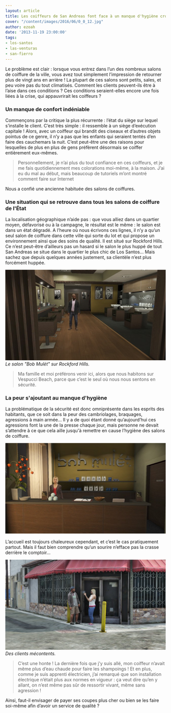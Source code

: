 ```yaml
---
layout: article
title: Les coiffeurs de San Andreas font face à un manque d'hygiène croissant
cover: "/content/images/2016/06/0_0_12.jpg"
author: ezoah
date: '2013-11-19 23:00:00'
tags:
- los-santos
- las-venturas
- san-fierro
---
```


Le problème est clair : lorsque vous entrez dans l’un des nombreux salons de coiffure de la ville, vous avez tout simplement l’impression de retourner plus de vingt ans en arrière ! La plupart de ces salons sont petits, sales, et peu voire pas du tout climatisés. Comment les clients peuvent-ils être à l’aise dans ces conditions ? Ces conditions seraient-elles encore une fois liées à la crise, qui appauvrirait les coiffeurs ?

### Un manque de confort indéniable

Commençons par la critique la plus récurrente : l’état du siège sur lequel s’installe le client. C’est très simple : il ressemble à un siège d’exécution capitale ! Alors, avec un coiffeur qui brandit des ciseaux et d’autres objets pointus de ce genre, il n’y a pas que les enfants qui seraient tentés d’en faire des cauchemars la nuit. C’est peut-être une des raisons pour lesquelles de plus en plus de gens préfèrent désormais se coiffer entièrement eux-mêmes.

> Personnellement, je n’ai plus du tout confiance en ces coiffeurs, et je me fais quotidiennement mes colorations moi-même, à la maison. J’ai eu du mal au début, mais beaucoup de tutoriels m’ont montré comment faire sur Internet

Nous a confié une ancienne habituée des salons de coiffures.

### Une situation qui se retrouve dans tous les salons de coiffure de l'État

La localisation géographique n’aide pas : que vous alliez dans un quartier moyen, défavorisé ou à la campagne, le résultat est le même : le salon est dans un état dégradé. A l’heure où nous écrivons ces lignes, il n’y a qu’un seul salon de coiffure dans cette ville qui sorte du lot et qui propose un environnement ainsi que des soins de qualité. Il est situé sur Rockford Hills. Ce n’est peut-être d’ailleurs pas un hasard si le salon le plus huppé de tout San Andreas se situe dans le quartier le plus chic de Los Santos... Mais sachez que depuis quelques années justement, sa clientèle n’est plus forcément huppée.

![Le salon "Bob Mulèt" sur Rockford Hills.](/content/images/2016/06/0_0_13.jpg)
_Le salon "Bob Mulèt" sur Rockford Hills._

> Ma famille et moi préférons venir ici, alors que nous habitons sur Vespucci Beach, parce que c’est le seul où nous nous sentons en sécurité.

### La peur s'ajoutant au manque d'hygiène

La problématique de la sécurité est donc omniprésente dans les esprits des habitants, que ce soit dans la peur des cambriolages, braquages, agressions à main armée… Il y a de quoi étant donné qu’aujourd’hui ces agressions font la une de la presse chaque jour, mais personne ne devait s’attendre à ce que cela aille jusqu'à remettre en cause l’hygiène des salons de coiffure.

![](/content/images/2016/06/0_0_14.jpg)

L’accueil est toujours chaleureux cependant, et c’est le cas pratiquement partout. Mais il faut bien comprendre qu’un sourire n’efface pas la crasse derrière le comptoir…

![Des clients mécontents.](/content/images/2016/06/0_0_15.jpg)
_Des clients mécontents._

> C’est une honte ! La dernière fois que j’y suis allé, mon coiffeur n’avait même plus d’eau chaude pour faire les shampoings ! Et en plus, comme je suis apprenti électricien, j’ai remarqué que son installation électrique n’était plus aux normes en vigueur : ça veut dire qu’en y allant, on n’est même pas sûr de ressortir vivant, même sans agression !

Ainsi, faut-il envisager de payer ses coupes plus cher ou bien se les faire soi-même afin d’avoir un service de qualité ?

<!--kg-card-end: markdown-->
